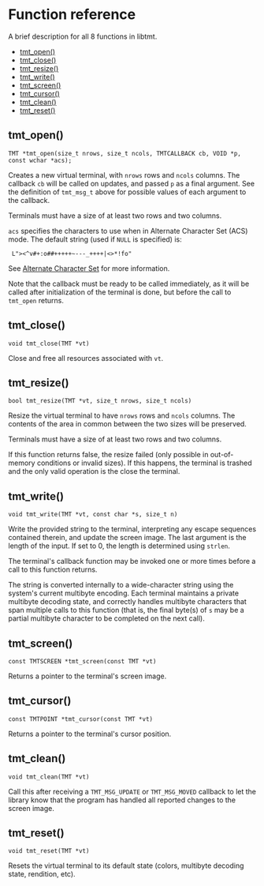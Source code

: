 # Function reference

A brief description for all 8 functions in libtmt.

- [tmt_open()](#tmtopen)
- [tmt_close()](#tmtclose)
- [tmt_resize()](#tmtresize)
- [tmt_write()](#tmtwrite)
- [tmt_screen()](#tmtscreen)
- [tmt_cursor()](#tmtcursor)
- [tmt_clean()](#tmtclean)
- [tmt_reset()](#tmtreset)

## tmt_open()

`TMT *tmt_open(size_t nrows, size_t ncols, TMTCALLBACK cb, VOID *p, const wchar *acs);`

Creates a new virtual terminal, with `nrows` rows and `ncols` columns.
The callback `cb` will be called on updates, and passed `p` as a final
argument. See the definition of `tmt_msg_t` above for possible values
of each argument to the callback.

Terminals must have a size of at least two rows and two columns.

`acs` specifies the characters to use when in Alternate Character Set
(ACS) mode. The default string (used if `NULL` is specified) is:

     L"><^v#+:o##+++++~---_++++|<>*!fo"

See [Alternate Character Set](ACS.md) for more information.

Note that the callback must be ready to be called immediately, as
it will be called after initialization of the terminal is done, but
before the call to `tmt_open` returns.

## tmt_close()

`void tmt_close(TMT *vt)`

Close and free all resources associated with `vt`.

## tmt_resize()

`bool tmt_resize(TMT *vt, size_t nrows, size_t ncols)`

Resize the virtual terminal to have `nrows` rows and `ncols` columns.
The contents of the area in common between the two sizes will be preserved.

Terminals must have a size of at least two rows and two columns.

If this function returns false, the resize failed (only possible in
out-of-memory conditions or invalid sizes). If this happens, the terminal
is trashed and the only valid operation is the close the terminal.

## tmt_write()

`void tmt_write(TMT *vt, const char *s, size_t n)`

Write the provided string to the terminal, interpreting any escape
sequences contained therein, and update the screen image. The last
argument is the length of the input. If set to 0, the length is
determined using `strlen`.

The terminal's callback function may be invoked one or more times before
a call to this function returns.

The string is converted internally to a wide-character string using the
system's current multibyte encoding. Each terminal maintains a private
multibyte decoding state, and correctly handles multibyte characters that
span multiple calls to this function (that is, the final byte(s) of `s`
may be a partial multibyte character to be completed on the next call).

## tmt_screen()

`const TMTSCREEN *tmt_screen(const TMT *vt)`

Returns a pointer to the terminal's screen image.

## tmt_cursor()

`const TMTPOINT *tmt_cursor(const TMT *vt)`

Returns a pointer to the terminal's cursor position.

## tmt_clean()

`void tmt_clean(TMT *vt)`

Call this after receiving a `TMT_MSG_UPDATE` or `TMT_MSG_MOVED` callback
to let the library know that the program has handled all reported changes
to the screen image.

## tmt_reset()

`void tmt_reset(TMT *vt)`

Resets the virtual terminal to its default state (colors, multibyte
decoding state, rendition, etc).
